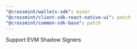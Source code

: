 ```yaml
---
"@crossmint/wallets-sdk": minor
"@crossmint/client-sdk-react-native-ui": patch
"@crossmint/common-sdk-base": patch
---
```


Support EVM Shadow Signers
